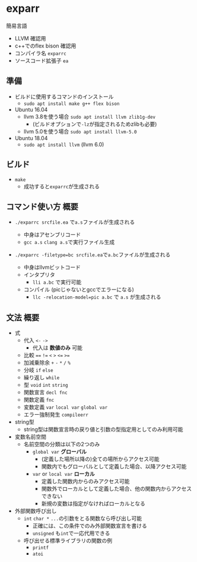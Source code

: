 # exparr
簡易言語

* LLVM 確認用
* c++でのflex bison 確認用
* コンパイラ名 `exparrc`
* ソースコード拡張子 `ea` 


## 準備
* ビルドに使用するコマンドのインストール
    * `sudo apt install make g++ flex bison`
* Ubuntu 16.04
    * llvm 3.8を使う場合 `sudo apt install llvm zlib1g-dev`
        * (ビルドオプションで`-lz`が指定されるためzlibも必要)
    * llvm 5.0を使う場合 `sudo apt install llvm-5.0`
* Ubuntu 18.04
    * `sudo apt install llvm` (llvm 6.0)


## ビルド
* `make`
    * 成功すると`exparrc`が生成される


## コマンド使い方 概要
* `./exparrc srcfile.ea` で`a.s`ファイルが生成される
    * 中身はアセンブリコード
    * `gcc a.s` `clang a.s`で実行ファイル生成

* `./exparrc -filetype=bc srcfile.ea`で`a.bc`ファイルが生成される
    * 中身はllvmビットコード
    * インタプリタ
        * `lli a.bc` で実行可能
    * コンパイル (picじゃないとgccでエラーになる)
        * `llc -relocation-model=pic a.bc` で `a.s` が生成される


## 文法 概要
* 式
    * 代入 `<-` `->`
        * 代入は __数値のみ__ 可能
    * 比較 `==` `!=` `<` `>` `<=` `>=`
    * 加減乗除余 `+` `-` `*` `/` `%`
    * 分岐 `if` `else`
    * 繰り返し `while`
    * 型 `void` `int` `string`
    * 関数宣言 `decl fnc`
    * 関数定義 `fnc`
    * 変数定義 `var` `local var` `global var`
    * エラー強制発生 `compileerr`
* string型
    * string型は関数宣言時の戻り値と引数の型指定用としてのみ利用可能
* 変数名前空間
    * 名前空間の分類は以下の2つのみ
        * `global var` __グローバル__
            * (定義した場所以降の)全ての場所からアクセス可能
            * 関数内でもグローバルとして定義した場合、以降アクセス可能
        * `var` or `local var` __ローカル__
            * 定義した関数内からのみアクセス可能
            * 関数外でローカルとして定義した場合、他の関数内からアクセスできない
            * 新規の変数は指定がなければローカルとなる
* 外部関数呼び出し
    * `int` `char *` `...`の引数をとる関数なら呼び出し可能
        * 正確には、この条件でのみ外部関数宣言を書ける
        * `unsigned` も`int`で一応代用できる
    * 呼び出せる標準ライブラリの関数の例
        * `printf`
        * `atoi`

